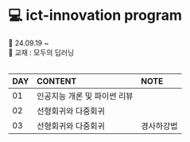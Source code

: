 # 💻 ict-innovation program

📌 24.09.19 ~ <br>
📌 교재 : 모두의 딥러닝<br><br>

| DAY | CONTENT | NOTE
|:--   |:--  |:--      |
| 01 | 인공지능 개론 및 파이썬 리뷰 | |
| 02 | 선형회귀와 다중회귀 | |
| 03 | 선형회귀와 다중회귀 | 경사하강법 |
